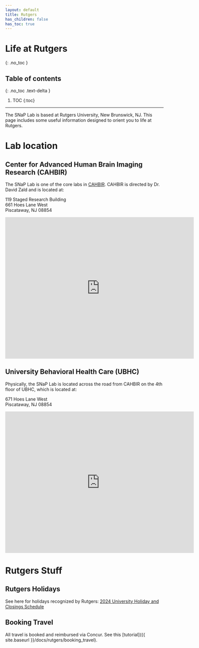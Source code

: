 ```yaml
---
layout: default
title: Rutgers
has_children: false
has_toc: true
---
```


# Life at Rutgers
{: .no_toc }

## Table of contents
{: .no_toc .text-delta }

1. TOC
{:toc}

---

The SNaP Lab is based at Rutgers University, New Brunswick, NJ. This page includes some useful information designed to orient you to life at Rutgers.

# Lab location

## Center for Advanced Human Brain Imaging Research (CAHBIR)

The SNaP Lab is one of the core labs in [CAHBIR](https://sites.rutgers.edu/cahbir/). CAHBIR is directed by Dr. David Zald and is located at:

119 Staged Research Building<br>
661 Hoes Lane West<br>
Piscataway, NJ 08854
<iframe src="https://www.google.com/maps/embed?pb=!1m18!1m12!1m3!1d6065.126273059041!2d-74.47498872390625!3d40.5291461487895!2m3!1f0!2f0!3f0!3m2!1i1024!2i768!4f13.1!3m3!1m2!1s0x89c3c7bc687cb111%3A0x53e355a1f39aa1f3!2sCenter%20for%20Advanced%20Human%20Brain%20Imaging%20Research!5e0!3m2!1sen!2sus!4v1724629903972!5m2!1sen!2sus" width="600" height="450" style="border:0;" allowfullscreen="" loading="lazy" referrerpolicy="no-referrer-when-downgrade"></iframe>

## University Behavioral Health Care (UBHC)

Physically, the SNaP Lab is located across the road from CAHBIR on the 4th floor of UBHC, which is located at:

671 Hoes Lane West<br>
Piscataway, NJ 08854

<iframe src="https://www.google.com/maps/embed?pb=!1m18!1m12!1m3!1d2437.8437197476674!2d-74.47030356657127!3d40.526008527429006!2m3!1f0!2f0!3f0!3m2!1i1024!2i768!4f13.1!3m3!1m2!1s0x89c3c714a4460b61%3A0x34a6b7d7681583ce!2sUniversity%20Behavioral%20Health%20Care%20at%20Piscataway%20-%20Main%20Building%20(Rutgers%20Health)!5e0!3m2!1sen!2sus!4v1724629962681!5m2!1sen!2sus" width="600" height="450" style="border:0;" allowfullscreen="" loading="lazy" referrerpolicy="no-referrer-when-downgrade"></iframe>

# Rutgers Stuff

## Rutgers Holidays

See here for holidays recognized by Rutgers: [2024 University Holiday and Closings Schedule](https://uhr.rutgers.edu/hr-professional/2024-university-holiday-and-closings-schedule)

## Booking Travel

All travel is booked and reimbursed via Concur. See this [tutorial]({{ site.baseurl }}/docs/rutgers/booking_travel).
